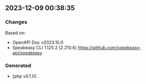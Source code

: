 

## 2023-12-09 00:38:35
### Changes
Based on:
- OpenAPI Doc v2023.10.0 
- Speakeasy CLI 1.125.2 (2.210.6) https://github.com/speakeasy-api/speakeasy
### Generated
- [php v0.1.0] .